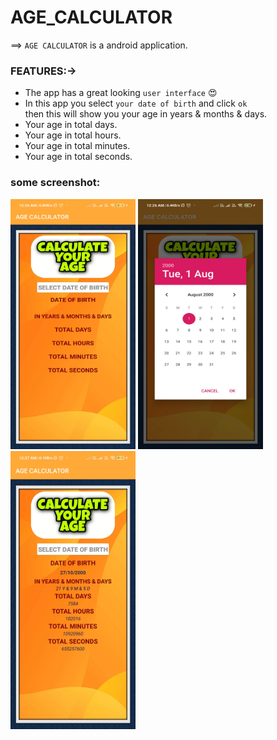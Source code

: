 # AGE_CALCULATOR
 ==> `AGE CALCULATOR` is a android application. 
### FEATURES:->
- The app has a great looking `user interface` 😍
- In this app you select `your date of birth` and click `ok`<br>
  then this will show you your age in years & months & days.
- Your age in total days.
- Your age in total hours.
- Your age in total minutes.
- Your age in total seconds.

### some screenshot:
<img src="https://github.com/subhajit4980/AGE_CALCULATOR/blob/main/AGE_CALCULATOR/screenshot/Screenshot_2021-08-02-00-26-35-652_com.dobcalculator.jpg" width="200" height="400"/>  <img src="https://github.com/subhajit4980/AGE_CALCULATOR/blob/main/AGE_CALCULATOR/screenshot/Screenshot_2021-08-02-00-26-53-227_com.dobcalculator.jpg" width="200" height="400"/> <img src="https://github.com/subhajit4980/AGE_CALCULATOR/blob/main/AGE_CALCULATOR/screenshot/Screenshot_2021-08-02-00-27-04-766_com.dobcalculator.jpg" width="200" heigth="400"/>
